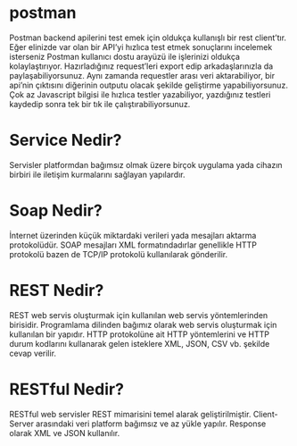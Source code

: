 # postman
<p>Postman backend apilerini test emek için oldukça kullanışlı bir rest client’tır. Eğer elinizde var olan bir API’yi hızlıca test etmek sonuçlarını incelemek isterseniz Postman
kullanıcı dostu arayüzü ile işlerinizi oldukça kolaylaştırıyor. Hazırladığınız request’leri export edip arkadaşlarınızla da paylaşabiliyorsunuz. Aynı zamanda requestler arası veri 
aktarabiliyor, bir api’nin çıktısını diğerinin outputu olacak şekilde geliştirme yapabiliyorsunuz. Çok az Javascript bilgisi ile hızlıca testler yazabiliyor, yazdığınız testleri 
kaydedip sonra tek bir tık ile çalıştırabiliyorsunuz.</p>


# Service Nedir?
Servisler platformdan bağımsız olmak üzere birçok uygulama yada cihazın birbiri ile iletişim kurmalarını sağlayan yapılardır.

# Soap Nedir?
<p>
İnternet üzerinden küçük miktardaki verileri yada mesajları aktarma protokolüdür.
SOAP mesajları XML formatındadırlar genellikle HTTP protokolü bazen de TCP/IP protokolü kullanılarak gönderilir.

</p>


# REST Nedir?
<p>
REST web servis oluşturmak için kullanılan web servis yöntemlerinden birisidir.
Programlama dilinden bağımız olarak web servis oluşturmak için kullanılan bir yapıdır.
HTTP protokolüne ait HTTP yöntemlerini ve HTTP durum kodlarını kullanarak gelen isteklere XML, JSON, CSV vb. şekilde cevap verilir.
</p>


# RESTful Nedir?
<p>
RESTful web servisler REST mimarisini temel alarak geliştirilmiştir.
Client-Server arasındaki veri platform bağımsız ve az yükle yapılır.
Response olarak XML ve JSON kullanılır.
</p>


